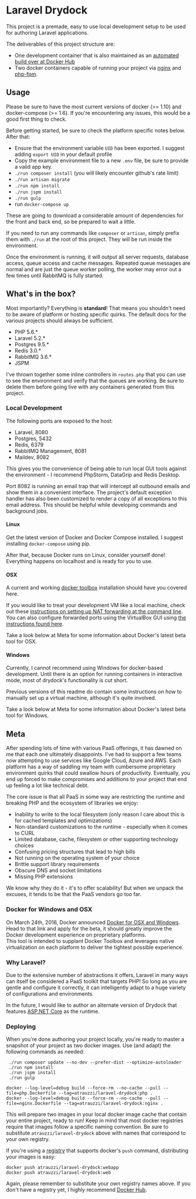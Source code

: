 # Laravel Drydock

This project is a premade, easy to use local development setup to be used for authoring Laravel applications.

The deliverables of this project structure are:

 - One development container that is also maintained as an [automated build over at Docker Hub](https://hub.docker.com/r/atrauzzi/laravel-drydock)
 - Two docker containers capable of running your project via [nginx](https://www.nginx.com/) and [php-fpm](http://php.net/manual/en/install.fpm.php).


## Usage

Please be sure to have the most current versions of docker (>= 1.10) and docker-compose (>= 1.6).  If you're encountering any issues, this would be a good first thing to check.

Before getting started, be sure to check the platform specific notes below.  After that:

 - Ensure that the environment variable `UID` has been exported.  I suggest adding `export UID` in your default profile
 - Copy the example environment file to a new `.env` file, be sure to provide a valid app key.
 - `./run composer install` (you will likely encounter github's rate limit)
 - `./run artisan migrate`
 - `./run npm install`
 - `./run jspm install`
 - `./run gulp`
 - run `docker-compose up`

These are going to download a considerable amount of dependencies for the front and back end, so be prepared to wait a little.

If you need to run any commands like `composer` or `artisan`, simply prefix them with `./run` at the root of this project.  They will be run inside the environment.

Once the environment is running, it will output all server requests, database access, queue access and cache messages.  Repeated queue messages are normal and are just the queue worker polling, the worker may error out a few times until RabbitMQ is fully started.


## What's in the box?

Most importantly?  Everything is **standard**!  That means you shouldn't need to be aware of platform or hosting specific quirks.  The default docs for the various projects should always be sufficient.

 - PHP 5.6.*
 - Laravel 5.2.*
 - Postgres 9.5.*
 - Redis 3.0.*
 - RabbitMQ 3.6.*
 - JSPM

I've thrown together some inline controllers in `routes.php` that you can use to see the environment and verify that the queues are working. Be sure to delete them before going live with any containers generated from this project.


### Local Development

The following ports are exposed to the host:

 - Laravel, 8080
 - Postgres, 5432
 - Redis, 6379
 - RabbitMQ Management, 8081
 - Maildev, 8082

This gives you the convenience of being able to run local GUI tools against the environment - I recommend PhpStorm, DataGrip and Redis Desktop.

Port 8082 is running an email trap that will intercept all outbound emails and show them in a convenient interface.  The project's default exception handler has also been customized to render a copy of all exceptions to this email address.  This should be helpful while developing commands and background jobs.


#### Linux
Get the latest version of Docker and Docker Compose installed.  I suggest installing `docker-compose` using pip.

After that, because Docker runs on Linux, consider yourself done!  Everything happens on localhost and is ready for you to use.

#### OSX
A current and working [docker toolbox](https://www.docker.com/products/docker-toolbox) installation should have you covered here.

If you would like to treat your development VM like a local machine, check out these [instructions on setting up NAT forwarding at the command line](https://www.virtualbox.org/manual/ch06.html#natforward).
You can also configure forwarded ports using the VirtualBox GUI using [the instructions found here](http://ask.xmodulo.com/access-nat-guest-from-host-virtualbox.html).

Take a look below at Meta for some information about Docker's latest beta tool for OSX.


#### Windows
Currently, I cannot recommend using Windows for docker-based development.  Until there is an option for running containers in interactive mode, most of drydock's functionality is cut short.
 
Previous versions of this readme do contain some instructions on how to manually set up a virtual machine, although it's quite involved.

Take a look below at Meta for some information about Docker's latest beta tool for Windows.

## Meta

After spending lots of time with various PaaS offerings, it has dawned on me that each one ultimately disappoints.  I've had to support a few teams now attempting to use 
services like Google Cloud, Azure and AWS.  Each platform has a way of saddling my team with cumbersome proprietary environment quirks that could swallow hours of productivity. 
Eventually, you end up forced to make compromises and additions to your project that end up feeling a lot like technical debt.

The core issue is that all PaaS in some way are restricting the runtime and breaking PHP and the ecosystem of libraries we enjoy:

 - Inability to write to the local filesystem (only reason I care about this is for cached templates and optimizations)
 - Non-standard customizations to the runtime - especially when it comes to CURL
 - Limited database, cache, filesystem or other supporting technology choices
 - Confusing pricing structures that lead to high bills
 - Not running on the operating system of your choice
 - Brittle support library requirements
 - Obscure DNS and socket limitations
 - Missing PHP extensions
 
We know why they do it - it's to offer scalability!  But when we unpack the excuses, it tends to be that the PaaS vendors go too far.

### Docker for Windows and OSX
On March 24th, 2016, Docker announced [Docker for OSX and Windows](https://beta.docker.com/).  Head to that link and apply for the beta, it should greatly improve the Docker development experience on proprietary platforms.  
This tool is intended to supplant Docker Toolbox and leverages native virtualization on each platform to deliver the tightest possible experience.

### Why Laravel?

Due to the extensive number of abstractions it offers, Laravel in many ways can itself be considered a PaaS toolkit that targets PHP!
So long as you are gentle and configure it correctly, it can intelligently adapt to a huge variety of configurations and environments.

In the future, I would like to author an alternate version of Drydock that features [ASP.NET Core](http://live.asp.net) as the runtime.

### Deploying

When you're done authoring your project locally, you're ready to master a snapshot of your project as two docker images.  Use (and adapt) the following commands
as needed:

```
 ./run composer update --no-dev --prefer-dist --optimize-autoloader
 ./run npm install
 ./run jspm install
 ./run gulp
 
docker --log-level=debug build --force-rm --no-cache --pull --file=php.Dockerfile --tag=atrauzzi/laravel-drydock:php .
docker --log-level=debug build --force-rm --no-cache --pull --file=nginx.Dockerfile --tag=atrauzzi/laravel-drydock:nginx .
```

This will prepare two images in your local docker image cache that contain your entire project, ready to run!  Keep in mind that most docker registries require that images follow a specific naming convention.  Be sure to substitute `atrauzzi/laravel-drydock` above with names that correspond to your own registry.

If you're using a [registry](https://docs.docker.com/registry/) that supports docker's `push` command, distributing your images is easy: 

```
docker push atrauzzi/laravel-drydock:webapp
docker push atrauzzi/laravel-drydock:web
```

Again, please remember to substitute your own registry names above.  If you don't have a registry yet, I highly recommend [Docker Hub](https://hub.docker.com/).
